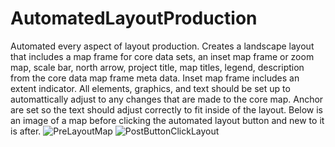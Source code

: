 # AutomatedLayoutProduction
Automated every aspect of layout production. Creates a landscape layout that includes a map frame for core data sets, an inset map frame or zoom map, scale bar, north arrow, project title, map titles, legend, description from the core data map frame meta data. 
Inset map frame includes an extent indicator. All elements, graphics, and text should be set up to automattically adjust to any changes that are made to the core map.
Anchor are set so the text should adjust correctly to fit inside of the layout. 
Below is an image of a map before clicking the automated layout button and new to it is after.
![PreLayoutMap](https://github.com/Ol-Faithful/AutomatedLayoutProduction-ArcGISProSDK/assets/157438593/9f4ca043-ff0a-4778-93b4-e68a08ad75d2)
![PostButtonClickLayout](https://github.com/Ol-Faithful/AutomatedLayoutProduction-ArcGISProSDK/assets/157438593/db20a7f4-4145-4bec-b972-d90fecafe08d)
